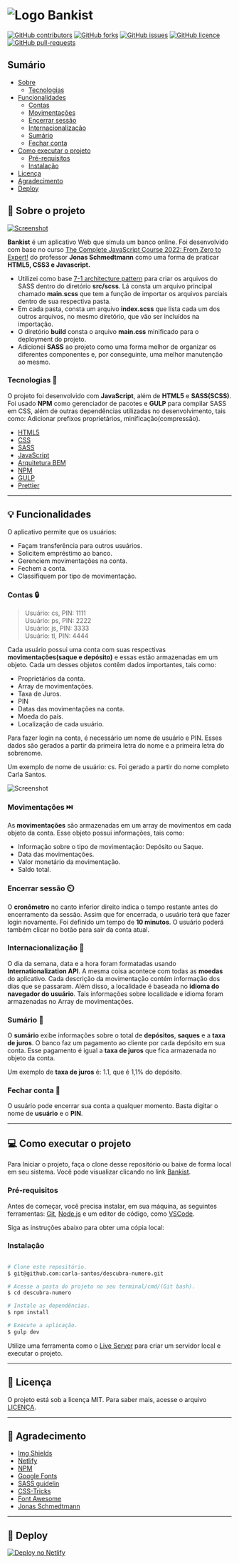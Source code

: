 # ![Logo](https://github.com/carla-santos/bankist-bank/blob/main/img/logo.png) Bankist

[![GitHub contributors](https://img.shields.io/github/contributors/carla-santos/bankist-bank?color=blue&label=Colaboradores&style=for-the-badge)](https://github.com/carla-santos/bankist-bank/graphs/contributors)
[![GitHub forks](https://img.shields.io/github/forks/carla-santos/bankist-bank?color=green&style=for-the-badge)](https://github.com/carla-santos/bankist-bank/network/members)
[![GitHub issues](https://img.shields.io/github/issues/carla-santos/bankist-bank?color=red&style=for-the-badge)](https://github.com/carla-santos/bankist-bank/issues)
[![GitHub licence](https://img.shields.io/github/license/carla-santos/bankist-bank?color=black&label=Licen%C3%A7a&style=for-the-badge)](https://github.com/carla-santos/bankist-bank/blob/main/LICENSE)
[![GitHub pull-requests](https://img.shields.io/github/issues-pr/carla-santos/bankist-bank?color=pink&style=for-the-badge)](https://github.com/carla-santos/bankist-bank/pulls)

## Sumário

- [Sobre](#sobre-o-projeto)
   - [Tecnologias](#tecnologias) 
- [Funcionalidades](#funcionalidades)
   - [Contas](#contas)
   - [Movimentações](#movimentacoes)
   - [Encerrar sessão](#encerrar-sessao)
   - [Internacionalização](#internacionalizacao)
   - [Sumário](#sumario)
   - [Fechar conta](#fechar-conta)
- [Como executar o projeto](#como-executar-o-projeto)
   - [Pré-requisitos](#pre-requisitos)
   - [Instalação](#instalacao)    
- [Licença](#licenca)
- [Agradecimento](#agradecimento)
- [Deploy](#deploy) 

## :green_book: Sobre o projeto <a name = "sobre-o-projeto"></a>

[![Screenshot](https://github.com/carla-santos/bankist-bank/blob/main/img/screenshot-1.png)](https://bankist-carla-santos.netlify.app/)

**Bankist** é um aplicativo Web que simula um banco online. Foi desenvolvido com base no curso [The Complete JavaScript Course 2022: From Zero to Expert!](https://www.udemy.com/course/the-complete-javascript-course/)
do professor **Jonas Schmedtmann** como uma forma de praticar **HTML5, CSS3 e Javascript.**

- Utilizei como base [7-1 architecture pattern](https://github.com/KittyGiraudel/sass-boilerplate) para criar os arquivos do SASS dentro do diretório **src/scss**. Lá consta um arquivo principal chamado **main.scss** que tem a função de importar os arquivos parciais dentro de sua respectiva pasta.
- Em cada pasta, consta um arquivo **index.scss** que lista cada um dos outros arquivos, no mesmo diretório, que vão ser incluídos na importação.
- O diretório **build** consta o arquivo **main.css** minificado para o deployment do projeto.
- Adicionei **SASS** ao projeto como uma forma melhor de organizar os diferentes componentes e, por conseguinte, uma melhor manutenção ao mesmo.

### Tecnologias <a name = "tecnologias"></a> :wrench:

O projeto foi desenvolvido com **JavaScript**, além de **HTML5** e **SASS(SCSS)**. Foi usado **NPM** como gerenciador de pacotes e **GULP** para compilar SASS em CSS, 
além de outras dependências utilizadas no desenvolvimento, tais como: Adicionar prefixos proprietários, minificação(compressão).

- [HTML5](https://developer.mozilla.org/pt-BR/docs/Web/HTML)
- [CSS](https://developer.mozilla.org/pt-BR/docs/Web/CSS)
- [SASS](https://sass-lang.com/)
- [JavaScript](https://developer.mozilla.org/pt-BR/docs/Web/JavaScript)
- [Arquitetura BEM](http://getbem.com/)
- [NPM](https://www.npmjs.com/)
- [GULP](https://gulpjs.com/)
- [Prettier](https://prettier.io/)

---

## 💡 Funcionalidades <a name = "funcionalidades"></a>

O aplicativo permite que os usuários:

*   Façam transferência para outros usuários.
*   Solicitem empréstimo ao banco.
*   Gerenciem movimentações na conta.
*   Fechem a conta.
*  Classifiquem por tipo de movimentação.

### Contas <a name = "contas"></a> 🔒

> Usuário: cs, PIN: 1111<br>
> Usuário: ps, PIN: 2222<br>
> Usuário: js, PIN: 3333<br>
> Usuário: tl, PIN: 4444

Cada usuário possui uma conta com suas respectivas **movimentações(saque e depósito)** e essas estão armazenadas em um objeto. 
Cada um desses objetos contêm dados importantes, tais como:

* Proprietários da conta.
* Array de movimentações.
* Taxa de Juros.
* PIN
* Datas das movimentações na conta.
* Moeda do país.
* Localização de cada usuário.

Para fazer login na conta, é necessário um nome de usuário e PIN. Esses dados são gerados a partir da primeira letra do nome e a primeira letra do sobrenome. 

Um exemplo de nome de usuário: cs. Foi gerado a partir do nome completo Carla Santos.

![Screenshot](https://github.com/carla-santos/bankist-bank/blob/main/img/screenshot-2.png)

### Movimentações <a name = "movimentacoes"></a> ⏭️

As **movimentações** são armazenadas em um array de movimentos em cada objeto da conta. Esse objeto possui informações, tais como:

* Informação sobre o tipo de movimentação: Depósito ou Saque.
* Data das movimentações.
* Valor monetário da movimentação.
* Saldo total.

### Encerrar sessão <a name = "encerrar-sessao"></a> ⏲️

O **cronômetro** no canto inferior direito indica o tempo restante antes do encerramento da sessão. Assim que for encerrada, o usuário terá que fazer login novamente.
Foi definido um tempo de **10 minutos**.
O usuário poderá também clicar no botão para sair da conta atual.

### Internacionalização <a name = "internacionalizacao"></a> 💱

O dia da semana, data e a hora foram formatadas usando **Internationalization API**. A mesma coisa acontece com todas as **moedas** do aplicativo. 
Cada descrição da movimentação contém informação dos dias que se passaram. Além disso, a localidade é baseada no **idioma do navegador do usuário**.
Tais informações sobre localidade e idioma foram armazenadas no Array de movimentações. 

### Sumário <a name = "sumario"></a> 📇 

O **sumário** exibe informações sobre o total de **depósitos**, **saques** e a **taxa de juros**. O banco faz um pagamento ao cliente por cada depósito em sua conta.
Esse pagamento é igual a **taxa de juros** que fica armazenada no objeto da conta.

Um exemplo de **taxa de juros** é: 1.1, que é 1,1% do depósito.

### Fechar conta <a name = "fechar-conta"></a> 🔐

O usuário pode encerrar sua conta a qualquer momento. Basta digitar o nome de **usuário** e o **PIN**.

---

## :computer: Como executar o projeto <a name = "como-executar-o-projeto"></a>

Para Iniciar o projeto, faça o clone desse repositório ou baixe de forma local em seu sistema. 
Você pode visualizar clicando no link [Bankist](https://bankist-carla-santos.netlify.app/).

### Pré-requisitos <a name = "pre-requisitos"></a>

Antes de começar, você precisa instalar, em sua máquina, as seguintes ferramentas: [Git](https://git-scm.com/), [Node.js](https://nodejs.org/en/) 
e um editor de código, como [VSCode](https://code.visualstudio.com/).

Siga as instruções abaixo para obter uma cópia local: 

### Instalação <a name = "instalacao"></a>

```bash

# Clone este repositório.
$ git@github.com:carla-santos/descubra-numero.git

# Acesse a pasta do projeto no seu terminal/cmd/(Git bash).
$ cd descubra-numero

# Instale as dependências.
$ npm install

# Execute a aplicação.
$ gulp dev

```
Utilize uma ferramenta como o [Live Server](https://marketplace.visualstudio.com/items?itemName=ritwickdey.LiveServer) para criar um servidor local e executar o projeto.

---

## :pencil: Licença <a name = "licenca"></a>  
 
O projeto está sob a licença MIT. Para saber mais, acesse o arquivo [LICENÇA](https://github.com/carla-santos/bankist-bank/blob/main/LICENSE).

---

## 🚀 Agradecimento <a name = "agradecimento"></a>  

- [Img Shields](https://shields.io)
- [Netlify](https://www.netlify.com/)
- [NPM](https://www.npmjs.com/)
- [Google Fonts](https://fonts.google.com/)
- [SASS guidelin](https://sass-guidelin.es/#architecture)
- [CSS-Tricks](https://css-tricks.com/introducing-sass-modules/)
- [Font Awesome](https://fontawesome.com)
- [Jonas Schmedtmann](https://www.udemy.com/user/jonasschmedtmann/)

---

## :dizzy: Deploy <a name = "deploy"></a>  

[![Deploy no Netlify](https://www.netlify.com/img/deploy/button.svg)](https://app.netlify.com/sites/bankist-carla-santos/deploys)
